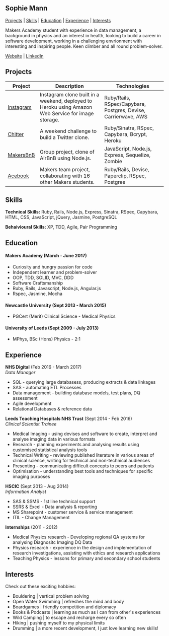 ## Sophie Mann

[Projects](#projects) | [Skills](#skills) | [Education](#education) | [Experience](#experience) | [Interests](#interests)

Makers Academy student with experience in data management, a background in physics and an interest in health, looking to build a career in software development, working in a challenging envrionment with interesting and inspiring people. Keen climber and all round problem-solver.

[Website](https://mann-made-code.herokuapp.com/) | [LinkedIn](https://www.linkedin.com/in/sophie-mann)

## Projects

| Project   | Description | Technologies |
|---        |---         |---           |
| [Instagram](https://github.com/sophieklm/instagram) | Instagram clone built in a weekend, deployed to Heroku using Amazon Web Service for image storage.  | Ruby/Rails, RSpec/Capybara, Postgres, Devise, Carrierwave, AWS |
| [Chitter](https://github.com/sophieklm/chitter) | A weekend challenge to build a Twitter clone.| Ruby/Sinatra, RSpec, Capybara, Bcrypt, Heroku  |
|[MakersBnB](https://github.com/sophieklm/makersbnb)| Group project, clone of AirBnB using Node.js. | JavaScript, Node.js, Express, Sequelize, Zombie |
|[Acebook](https://github.com/sophieklm/acebook)| Makers team project, collaborating with 16 other Makers students. | Ruby/Rails, Devise, Paperclip, RSpec, Postgres |

## Skills

**Technical Skills:** Ruby, Rails, Node.js, Express, Sinatra, RSpec, Capybara, HTML, CSS, JavaScript, jQuery, Jasmine, PostgreSQL

**Behaivioural Skills:** XP, TDD, Agile, Pair Programming

## Education

#### Makers Academy (March - June 2017)

- Curiosity and hungry passion for code
- Independent learner and problem-solver
- OOP, TDD, SOLID, MVC, DDD
- Software Craftsmanship
- Ruby, Rails, Javascript, Node.js, Angular.js
- Rspec, Jasmine, Mocha

#### Newcastle University (Sept 2013 - March 2015)

- PGCert (Merit) Clinical Science - Medical Physics

#### University of Leeds (Sept 2009 - July 2013)

- MPhys, BSc (Hons) Physics - 2:1

## Experience

**NHS Digital** (Feb 2016 - March 2017)    
*Data Manager*  

- SQL - querying large databasess, producing extracts & data linkages
- SAS - automating ETL Processes
- Data management - building database models, test plans, DQ assessment
- Agile development
- Relational Databases & reference data

**Leeds Teaching Hospitals NHS Trust** (Sept 2014 - Feb 2016)   
*Clinical Scientist Trainee*  

- Medical Imaging - using devises and software to create, interpret and analyse imaging data in various formats
- Research - planning experiments and analysing results using customised statistical analysis tools
- Technical Writing - reviewing published literature in various areas of clinical science, writing for technical and non-technical audiences
- Presenting - communicating difficult concepts to peers and patients
- Optimisation - understanding best tools and techniques for specific imaging purposes

**HSCIC** (Sept 2013 - Aug 2014)    
*Information Analyst*  

- SAS & SSMS - 1st line technical support
- SSRS & Excel - Data analysis & reporting
- MS Sharepoint - customer service & service management
- ITIL - Change Management

**Internships** (2011 - 2012)

- Medical Physics research - Developing regional QA systems for analysing Diagnositc Imaging DQ Data
- Physics research - experience in the design and implementation of research investigations, assisting with ethics and research applications
- Teaching Physics - lessons for primary and secondary school students

## Interests

Check out these exciting hobbies:
- Bouldering | vertical problem solving
- Open Water Swimming | refreshes the mind and body
- Boardgames | friendly competition and diplomacy
- Books & Podcasts | learning as much as I can from other's experiences
- Wild Camping | to escape and recharge every so often
- Hiking | pushing myself to my physical limits
- Drumming | a more recent development, I just love learning new skills!
